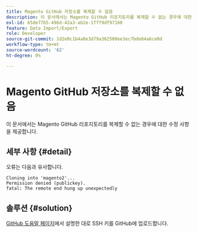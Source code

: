 ```yaml
---
title: Magento GitHub 저장소를 복제할 수 없음
description: 이 문서에서는 Magento GitHub 리포지토리를 복제할 수 없는 경우에 대한 수정 사항을 제공합니다.
exl-id: 65de77b5-496d-42a3-ab2e-1fff9df97160
feature: Data Import/Export
role: Developer
source-git-commit: 1d2e0c1b4a8e3d79a362500ee3ec7bde84a6ce0d
workflow-type: tm+mt
source-wordcount: '62'
ht-degree: 0%

---
```


# Magento GitHub 저장소를 복제할 수 없음

이 문서에서는 Magento GitHub 리포지토리를 복제할 수 없는 경우에 대한 수정 사항을 제공합니다.

## 세부 사항 {#detail}

오류는 다음과 유사합니다.

```terminal
Cloning into 'magento2'...
Permission denied (publickey).
fatal: The remote end hung up unexpectedly
```

## 솔루션 {#solution}

[GitHub 도움말 페이지](https://help.github.com/articles/generating-ssh-keys)에서 설명한 대로 SSH 키를 GitHub에 업로드합니다.
